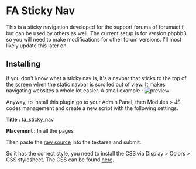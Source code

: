 # FA Sticky Nav

This is a sticky navigation developed for the support forums of forumactif, but can be used by others as well. The current setup is for version phpbb3, so you will need to make modifications for other forum versions. I'll most likely update this later on.

## Installing

If you don't know what a sticky nav is, it's a navbar that sticks to the top of the screen when the static navbar is scrolled out of view. It makes navigating websites a whole lot easier. A small example :
![preview](http://i21.servimg.com/u/f21/18/21/41/30/captur78.png)

Anyway, to install this plugin go to your Admin Panel, then Modules > JS codes management and create a new script with the following settings.

**Title :** fa_sticky_nav

**Placement :** In all the pages

Then paste the [raw source](https://raw.githubusercontent.com/SethClydesdale/fa-sticky-nav/master/stickyness.js) into the textarea and submit.

So it has the correct style, you need to install the CSS via Display > Colors > CSS stylesheet. The CSS can be found [here](https://raw.githubusercontent.com/SethClydesdale/fa-sticky-nav/master/sticky_style.css).
